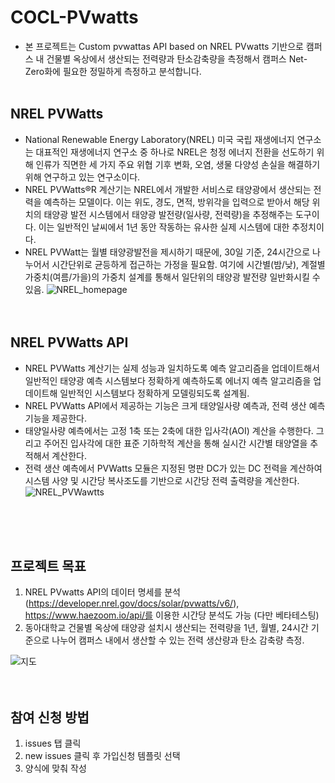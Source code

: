 # COCL-PVwatts
- 본 프로젝트는 Custom pvwattas API based on NREL PVwatts 기반으로 캠퍼스 내 건물별 옥상에서 생산되는 전력량과 탄소감축량을 측정해서 캠퍼스 Net-Zero화에 필요한 정밀하게 측정하고 분석합니다.
<br><br>
  
## NREL PVWatts
- National Renewable Energy Laboratory(NREL) 미국 국립 재생에너지 연구소는 대표적인 재생에너지 연구소 중 하나로 NREL은 청정 에너지 전환을 선도하기 위해 인류가 직면한 세 가지 주요 위협 기후 변화, 오염, 생물 다양성 손실을 해결하기 위해 연구하고 있는 연구소이다. 
- NREL PVWatts®R 계산기는 NREL에서 개발한 서비스로 태양광에서 생산되는 전력을 예측하는 모델이다. 이는 위도, 경도, 면적, 방위각을 입력으로 받아서 해당 위치의 태양광 발전 시스템에서 태양광 발전량(일사량, 전력량)을 추정해주는 도구이다. 이는 일반적인 날씨에서 1년 동안 작동하는 유사한 실제 시스템에 대한 추정치이다.
- NREL PVWatt는 월별 태양광발전을 제시하기 때문에, 30일 기준, 24시간으로 나누어서 시간단위로 균등하게 접근하는 가정을 필요함. 여기에 시간별(밤/낮), 계절별 가중치(여름/가을)의 가중치 설계를 통해서 일단위의 태양광 발전량 일반화시킬 수 있음.
![NREL_homepage](https://github.com/Prcnsi/COCL-PVwatts/assets/86015194/ede9a42f-8d13-4434-9b42-ef00c343dd2c)
<br><br><br>

## NREL PVWatts API 
- NREL PVWatts 계산기는 실제 성능과 일치하도록 예측 알고리즘을 업데이트해서 일반적인 태양광 예측 시스템보다 정확하게 예측하도록 에너지 예측 알고리즘을 업데이트해 일반적인 시스템보다 정확하게 모델링되도록 설계됨.
- NREL PVWatts API에서 제공하는 기능은 크게 태양일사량 예측과, 전력 생산 예측 기능을 제공한다.
- 태양일사량 예측에서는 고정 1축 또는 2축에 대한 입사각(AOI) 계산을 수행한다. 그리고 주어진 입사각에 대한 표준 기하학적 계산을 통해 실시간 시간별 태양열을 추적해서 계산한다.
- 전력 생산 예측에서 PVWatts 모듈은 지정된 명판 DC가 있는 DC 전력을 계산하여 시스템 사양 및 시간당 복사조도를 기반으로 시간당 전력 출력량을 계산한다.
![NREL_PVWawtts](https://github.com/Prcnsi/COCL-PVwatts/assets/86015194/1360c104-6424-4fcb-9b7e-da7bc5938ce6)

<br><br><br>


## 프로젝트 목표
1. NREL PVwatts API의 데이터 명세를 분석 (https://developer.nrel.gov/docs/solar/pvwatts/v6/), https://www.haezoom.io/api/를 이용한 시간당 분석도 가능 (다만 베타테스팅)
2. 동아대학교 건물별 옥상에 태양광 설치시 생산되는 전력량을 1년, 월별, 24시간 기준으로 나누어 캠퍼스 내에서 생산할 수 있는 전력 생산량과 탄소 감축량 측정.
   
![지도](https://github.com/Prcnsi/COCL-PVwatts/assets/86015194/78313268-fa57-4da1-8010-72e1eed8204f)
<br><br><br>

## 참여 신청 방법
1. issues 탭 클릭
2. new issues 클릭 후 가입신청 템플릿 선택
3. 양식에 맞춰 작성
